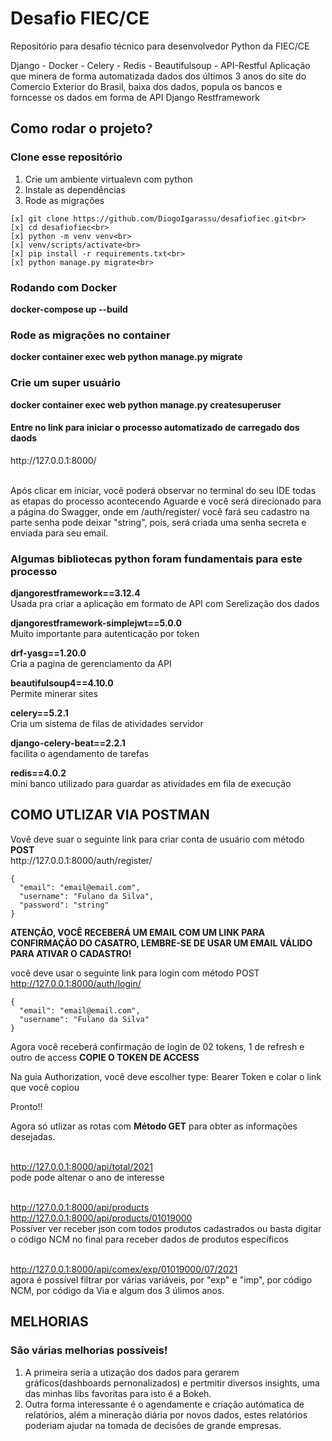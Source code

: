 # Desafio FIEC/CE
Repositório para desafio técnico para desenvolvedor Python da FIEC/CE

Django - Docker - Celery - Redis - Beautifulsoup - API-Restful
Aplicação que minera de forma automatizada dados dos últimos 3 anos do site do Comercio Exterior do Brasil, 
baixa dos dados, popula os bancos e forncesse os dados em forma de API Django Restframework

<h2>Como rodar o projeto?</h2>

<h3>Clone esse repositório</h3>
<ol>
<li> Crie um ambiente virtualevn com python</li>
<li> Instale as dependências</li>
<li> Rode as migrações</li>
</ol>

```
[x] git clone https://github.com/DiogoIgarassu/desafiofiec.git<br>
[x] cd desafiofiec<br>
[x] python -m venv venv<br>
[x] venv/scripts/activate<br>
[x] pip install -r requirements.txt<br>
[x] python manage.py migrate<br>
```

<h3> Rodando com Docker </h3>
<b>docker-compose up --build</b>

<h3>Rode as migrações no container</h3>
<b>docker container exec web python manage.py migrate</b>

<h3>Crie um super usuário</h3>
<b>docker container exec web python manage.py createsuperuser</b>

<h4>Entre no link para iniciar o processo automatizado de carregado dos daods</h4>
http://127.0.0.1:8000/

<br>Após clicar em iniciar, você poderá observar no terminal do seu IDE todas as etapas do processo acontecendo
Aguarde e você será direcionado para a página do Swagger, onde em /auth/register/ você fará seu cadastro
na parte senha pode deixar "string", pois, será criada uma senha secreta e enviada para seu email.

<h3>Algumas bibliotecas python foram fundamentais para este processo</h3>

<b>djangorestframework==3.12.4</b>
<br>Usada pra criar a aplicação em formato de API com Serelização dos dados 

<b>djangorestframework-simplejwt==5.0.0</b>
<br>Muito importante para autenticação por token

<b>drf-yasg==1.20.0</b>
<br>Cria a pagina de gerenciamento da API

<b>beautifulsoup4==4.10.0</b>
<br>Permite minerar sites

<b>celery==5.2.1</b>
<br>Cria um sistema de filas de atividades servidor

<b>django-celery-beat==2.2.1</b>
<br>facilita o agendamento de tarefas

<b>redis==4.0.2</b>
<br>mini banco utilizado para guardar as atividades em fila de execução


<h2>COMO UTLIZAR VIA POSTMAN</h2>
Vovê deve suar o seguinte link para criar conta de usuário com método <b>POST</b>
<br>http://127.0.0.1:8000/auth/register/

```
{
  "email": "email@email.com",
  "username": "Fulano da Silva",
  "password": "string"
}
```
<b>ATENÇÃO, VOCÊ RECEBERÁ UM EMAIL COM UM LINK PARA CONFIRMAÇÃO DO CASATRO, LEMBRE-SE DE USAR UM EMAIL VÁLIDO PARA ATIVAR O CADASTRO!</b>

você deve usar o seguinte link para login com método POST
<br>http://127.0.0.1:8000/auth/login/
```
{
  "email": "email@email.com",
  "username": "Fulano da Silva"
}
```

Agora você receberá confirmação de login de 02 tokens, 1 de refresh e outro de access
<b>COPIE O TOKEN DE ACCESS</b>

Na guia Authorization, você deve escolher type: Bearer Token e colar o link que você copiou

Pronto!!

Agora só utlizar as rotas com <b>Método GET</b> para obter as informações desejadas.

<br>http://127.0.0.1:8000/api/total/2021
<br>pode pode altenar o ano de interesse

<br>http://127.0.0.1:8000/api/products
<br>http://127.0.0.1:8000/api/products/01019000
<br>Possíver ver receber json com todos produtos cadastrados ou basta digitar o código NCM no final para receber dados de produtos específicos

<br>http://127.0.0.1:8000/api/comex/exp/01019000/07/2021
<br>agora é possível filtrar por várias variáveis, por "exp" e "imp", por código NCM, por código da Via e algum dos 3 úlimos anos.



<h2>MELHORIAS</h2>
<h3>São várias melhorias possíveis!</h3>
<ol>
<li>A primeira seria a utização dos dados para gerarem gráficos(dashboards pernonalizados) e pertmitir diversos insights, uma das minhas libs favoritas para isto é a Bokeh.</li>
<li>Outra forma interessante é o agendamente e criação autómatica de relatórios, além a mineração diária por novos dados, estes relatórios 
poderiam ajudar na tomada de decisões de grande empresas.</li>
</ol>
